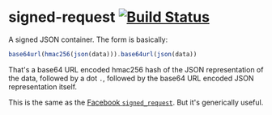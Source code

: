 signed-request [![Build Status](https://secure.travis-ci.org/nshah/nodejs-signed-request.png)](http://travis-ci.org/nshah/nodejs-signed-request)
==============

A signed JSON container. The form is basically:

```javascript
base64url(hmac256(json(data))).base64url(json(data))
```

That's a base64 URL encoded hmac256 hash of the JSON representation of the
data, followed by a dot `.`, followed by the base64 URL encoded JSON
representation itself.

This is the same as the
[Facebook `signed_request`](https://developers.facebook.com/docs/authentication/signed_request/).
But it's generically useful.
